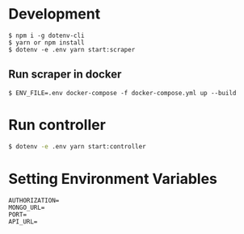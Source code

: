 # Development
```
$ npm i -g dotenv-cli
$ yarn or npm install
$ dotenv -e .env yarn start:scraper
```
## Run scraper in docker
```
$ ENV_FILE=.env docker-compose -f docker-compose.yml up --build
```

# Run controller 
 ```bash
 $ dotenv -e .env yarn start:controller
 ```

# Setting Environment Variables
```
AUTHORIZATION=
MONGO_URL=
PORT=
API_URL=
```